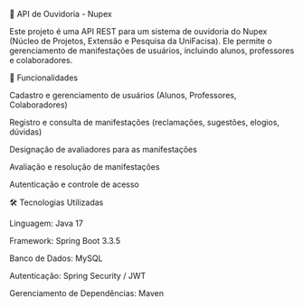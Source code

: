 📢 API de Ouvidoria - Nupex

Este projeto é uma API REST para um sistema de ouvidoria do Nupex (Núcleo de Projetos, Extensão e Pesquisa da UniFacisa). Ele permite o gerenciamento de manifestações de usuários, incluindo alunos, professores e colaboradores.

📌 Funcionalidades

Cadastro e gerenciamento de usuários (Alunos, Professores, Colaboradores)

Registro e consulta de manifestações (reclamações, sugestões, elogios, dúvidas)

Designação de avaliadores para as manifestações

Avaliação e resolução de manifestações

Autenticação e controle de acesso

🛠️ Tecnologias Utilizadas

Linguagem: Java 17

Framework: Spring Boot 3.3.5

Banco de Dados: MySQL

Autenticação: Spring Security / JWT

Gerenciamento de Dependências: Maven
